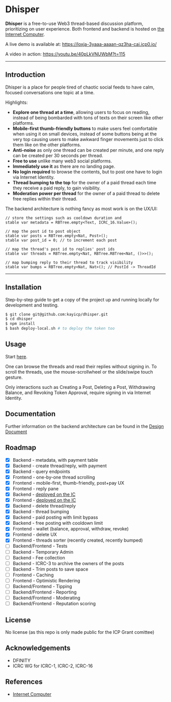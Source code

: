 # Dhisper

**Dhisper** is a free-to-use Web3 thread-based discussion platform, prioritizing on user experience. Both frontend and backend is hosted on [the Internet Computer](internetcomputer.org).

A live demo is available at: https://loxja-3yaaa-aaaan-qz3ha-cai.icp0.io/

A video in action: https://youtu.be/40pLkVNUWbM?t=115

---

## Introduction

Dhisper is a place for people tired of chaotic social feeds to have calm, focused conversations one topic at a time.

Highlights:

* **Explore one thread at a time**, allowing users to focus on reading, instead of being bombarded with tons of texts on their screen like other platforms. 
* **Mobile-first thumb-friendly buttons** to make users feel comfortable when using it on small devices, instead of some buttons being at the very top causing users to make awkward finger movements just to click them like on the other platforms. 
* **Anti-noise** as only one thread can be created per minute, and one reply can be created per 30 seconds per thread.  
* **Free to use** unlike many web3 social platforms. 
* **Immediately use it** as there are no landing page.
* **No login required** to browse the contents, but to post one have to login via Internet Identity.
* **Thread bumping to the top** for the owner of a paid thread each time they receive a paid reply, to gain visibility.
* **Moderation power per thread** for the owner of a paid thread to delete free replies within their thread.

The backend architecture is nothing fancy as most work is on the UX/UI:

```motoko
// store the settings such as cooldown duration and 
stable var metadata = RBTree.empty<Text, ICRC_16.Value>();

// map the post id to post object
stable var posts = RBTree.empty<Nat, Post>();
stable var post_id = 0; // to increment each post

// map the thread's post id to replies' post ids
stable var threads = RBTree.empty<Nat, RBTree.RBTree<Nat, ()>>();

// map bumping reply to their thread to track visibility
stable var bumps = RBTree.empty<Nat, Nat>(); // PostId -> ThreadId
```

---

## Installation
Step-by-step guide to get a copy of the project up and running locally for development and testing.

```bash
$ git clone git@github.com:kayicp/dhisper.git
$ cd dhisper
$ npm install
$ bash deploy-local.sh # to deploy the token too
```

## Usage
Start [here](https://loxja-3yaaa-aaaan-qz3ha-cai.icp0.io/).

One can browse the threads and read their replies without signing in. To scroll the threads, use the mouse-scrollwheel or the slide/swipe touch gesture.

Only interactions such as Creating a Post, Deleting a Post, Withdrawing Balance, and Revoking Token Approval, require signing in via Internet Identity. 


## Documentation
Further information on the backend architecture can be found in the [Design Document](DesignDocument.md)

## Roadmap

- [x] Backend - metadata, with payment table
- [x] Backend - create thread/reply, with payment
- [x] Backend - query endpoints
- [x] Frontend - one-by-one thread scrolling
- [x] Frontend - mobile-first, thumb-friendly, post+pay UX
- [x] Frontend - reply pane
- [x] Backend - [deployed on the IC](https://dashboard.internetcomputer.org/canister/lhuc4-nqaaa-aaaan-qz3gq-cai)
- [x] Frontend - [deployed on the IC](https://loxja-3yaaa-aaaan-qz3ha-cai.icp0.io/)
- [x] Backend - delete thread/reply
- [x] Backend - thread bumping
- [x] Backend - paid posting with limit bypass
- [x] Backend - free posting with cooldown limit
- [x] Frontend - wallet (balance, approval, withdraw, revoke)
- [x] Frontend - delete UX
- [x] Frontend - threads sorter (recently created, recently bumped)
- [ ] Backend/Frontend - Tests
- [ ] Backend - Temporary Admin
- [ ] Backend - Fee collection
- [ ] Backend - ICRC-3 to archive the owners of the posts
- [ ] Backend - Trim posts to save space
- [ ] Frontend - Caching
- [ ] Frontend - Optimistic Rendering
- [ ] Backend/Frontend - Tipping
- [ ] Backend/Frontend - Reporting
- [ ] Backend/Frontend - Moderating
- [ ] Backend/Frontend - Reputation scoring

## License
No license (as this repo is only made public for the ICP Grant comittee)

## Acknowledgements
- DFINITY
- ICRC WG for ICRC-1, ICRC-2, ICRC-16

## References
- [Internet Computer](https://internetcomputer.org)